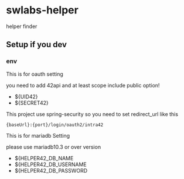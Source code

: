 # swlabs-helper

helper finder

## Setup if you dev

### env

This is for oauth setting

you need to add 42api and at least scope include public option!

- ${UID42}
- ${SECRET42}

This project use spring-security so you need to set redirect_url like this

``{baseUrl}:{port}/login/oauth2/intra42``

This is for mariadb Setting

please use mariadb10.3 or over version

- ${HELPER42_DB_NAME
- ${HELPER42_DB_USERNAME
- ${HELPER42_DB_PASSWORD